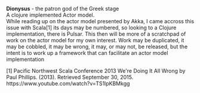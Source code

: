 <b>Dionysus</b> - the patron god of the Greek stage
<br/>
A clojure implemented Actor model.
<br/>
While reading up on the actor model presented
by Akka, I came accross this issue with Scala[1]
its days may be numbered, so looking to a
Clojure implementation, there is Pulsar. This
then will be more of a scratchpad of work on
the actor model for my own interest. Work may
be duplicated, it may be cobbled, it may be
wrong, it may, or may not, be released, but the 
intent is to work up a framework that can facilitate 
an actor model implementation
<p/>
[1] Pacific Northwest Scala Conference 2013 We're Doing It All Wrong by Paul Phillips. (2013). 
    Retrieved September 30, 2015.  https://www.youtube.com/watch?v=TS1lpKBMkgg 
